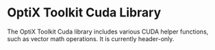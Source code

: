 # OptiX Toolkit Cuda Library

The OptiX Toolkit Cuda library includes various CUDA helper functions, such as vector math
operations.  It is currently header-only.
